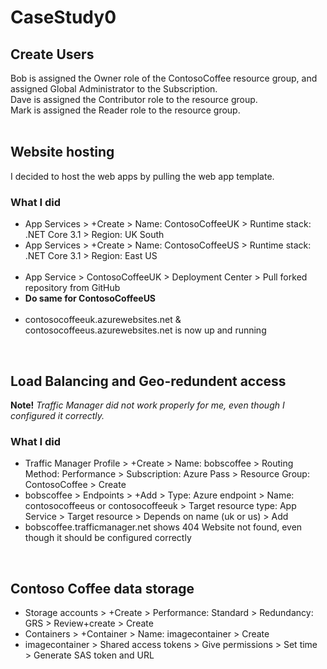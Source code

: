 # CaseStudy0

<h2>Create Users</h2>
Bob is assigned the Owner role of the ContosoCoffee resource group, and assigned Global Administrator to the Subscription. <br />
Dave is assigned the Contributor role to the resource group. <br />
Mark is assigned the Reader role to the resource group. <br />
<br />

<h2>Website hosting</h2>
I decided to host the web apps by pulling the web app template.
<h3>What I did</h3>
<ul>
  <li>
    App Services > +Create > Name: ContosoCoffeeUK > Runtime stack: .NET Core 3.1 > Region: UK South
  </li>
  <li>
    App Services > +Create > Name: ContosoCoffeeUS > Runtime stack: .NET Core 3.1 > Region: East US
  </li>
  <br />
  <li>
    App Service > ContosoCoffeeUK > Deployment Center > Pull forked repository from GitHub
  </li>
  <li>
    <b>Do same for ContosoCoffeeUS</b>
  </li>
  <br />
  <li>
    contosocoffeeuk.azurewebsites.net & contosocoffeeus.azurewebsites.net is now up and running
  </li>
</ul>
<br />

<h2>Load Balancing and Geo-redundent access</h2>
<b>Note!</b> <i>Traffic Manager did not work properly for me, even though I configured it correctly.</i>
<br />
<h3>What I did</h3>
<ul>
  <li>
    Traffic Manager Profile > +Create > Name: bobscoffee > Routing Method: Performance > Subscription: Azure Pass > Resource Group: ContosoCoffee > Create
  </li>
  <li>
    bobscoffee > Endpoints > +Add > Type: Azure endpoint > Name: contosocoffeeus or contosocoffeeuk > Target resource type: App Service > Target resource > Depends on name (uk or us) > Add
  </li>
  
  <li>
    bobscoffee.trafficmanager.net shows 404 Website not found, even though it should be configured correctly
  </li>
</ul>
<br />
    
<h2>Contoso Coffee data storage</h2>
<ul>
  <li>
    Storage accounts > +Create > Performance: Standard > Redundancy: GRS > Review+create > Create
  </li>
  <li>
    Containers > +Container > Name: imagecontainer > Create
  </li>
  <li>
    imagecontainer > Shared access tokens > Give permissions > Set time > Generate SAS token and URL
  </li>
</ul>

